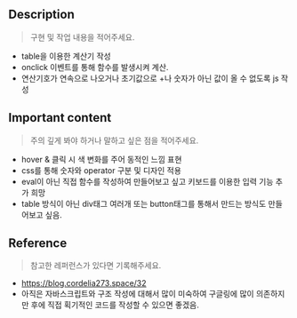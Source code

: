 ## Description

> 구현 및 작업 내용을 적어주세요.

- table을 이용한 계산기 작성
- onclick 이벤트를 통해 함수를 발생시켜 계산.
- 연산기호가 연속으로 나오거나 초기값으로 +나 숫자가 아닌 값이 올 수 없도록 js 작성
 

## Important content

> 주의 깊게 봐야 하거나 말하고 싶은 점을 적어주세요.

- hover & 클릭 시 색 변화를 주어 동적인 느낌 표현
- css를 통해 숫자와 operator 구분 및 디자인 적용
- eval이 아닌 직접 함수를 작성하여 만들어보고 싶고 키보드를 이용한 입력 기능 추가 희망
- table 방식이 아닌 div태그 여러개 또는 button태그를 통해서 만드는 방식도 만들어보고 싶음.

## Reference

> 참고한 레퍼런스가 있다면 기록해주세요.
- https://blog.cordelia273.space/32
- 아직은 자바스크립트와 구조 작성에 대해서 많이 미숙하여 구글링에 많이 의존하지만 
후에 직접 획기적인 코드를 작성할 수 있으면 좋겠음.
